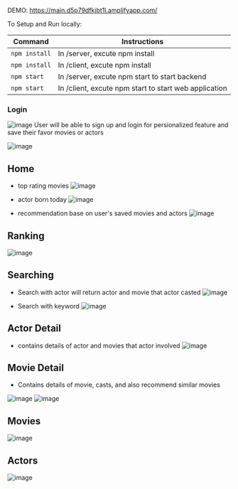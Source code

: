 DEMO:
https://main.d5p79dfkjbt1l.amplifyapp.com/

To Setup and Run locally:

| Command       | Instructions                                         |
| --------------| -----------------------------------------------------|
| `npm install` | In /server, excute npm install                       |
| `npm install` | In /client, excute npm install                       |
| `npm start`   | In /server, excute npm start to start backend        |
| `npm start`   | In /client, excute npm start to start web application|

### Login
![image](https://user-images.githubusercontent.com/77389522/172348235-48909def-b3fd-45d7-a5a4-6fb1929a2566.png)
User will be able to sign up and login for persionalized feature and save their favor movies or actors

![image](https://user-images.githubusercontent.com/77389522/172348563-51e13c0a-915d-4b46-8494-a2af5daf1150.png)


## Home
- top rating movies
![image](https://user-images.githubusercontent.com/77389522/172347974-91a53ec4-7985-4ff2-b42a-d810d556ad1b.png)

- actor born today
![image](https://user-images.githubusercontent.com/77389522/172351119-f28489e7-0916-4c8d-abfc-abbd3648ae91.png)

- recommendation base on user's saved movies and actors
![image](https://user-images.githubusercontent.com/77389522/172351243-590cd6b1-2b77-4d81-9fdc-e8d2745e4bbb.png)


## Ranking
![image](https://user-images.githubusercontent.com/77389522/172348100-8556d3ab-021a-41ed-aead-77ebb0792116.png)

## Searching
- Search with actor will return actor and movie that actor casted
![image](https://user-images.githubusercontent.com/77389522/172350484-d387d6aa-8fe5-4975-b29a-9e54776e2998.png)

- Search with keyword
![image](https://user-images.githubusercontent.com/77389522/172350097-3f50302b-af67-4113-9c9f-38919d05d6c7.png)


## Actor Detail
- contains details of actor and movies that actor involved
![image](https://user-images.githubusercontent.com/77389522/172349575-6a54cf29-6a97-42b8-ac4e-81d45f593acd.png)


## Movie Detail

- Contains details of movie, casts, and also recommend similar movies

![image](https://user-images.githubusercontent.com/77389522/172348824-51a7c2b3-d949-4ea8-8635-d0d37ebcbdf1.png)
![image](https://user-images.githubusercontent.com/77389522/172348898-0c2ae819-a8d9-4808-9e64-24b20b4f4e3f.png)

## Movies
![image](https://user-images.githubusercontent.com/77389522/172349865-4112dc23-e08e-4b93-a8db-39862c8de49f.png)

## Actors
![image](https://user-images.githubusercontent.com/77389522/172349980-f08fa527-de6c-4c7f-97c8-87c38ea204dc.png)

